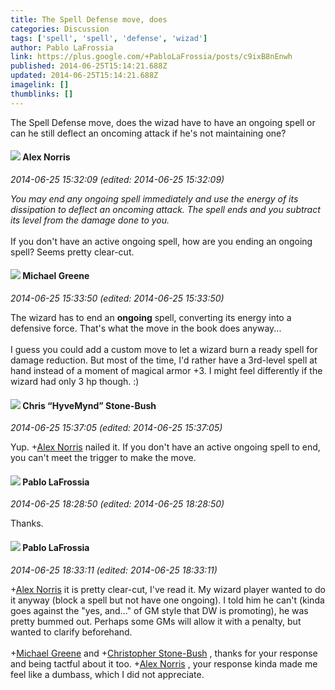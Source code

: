 ```yaml
---
title: The Spell Defense move, does
categories: Discussion
tags: ['spell', 'spell', 'defense', 'wizad']
author: Pablo LaFrossia
link: https://plus.google.com/+PabloLaFrossia/posts/c9ixB8nEnwh
published: 2014-06-25T15:14:21.688Z
updated: 2014-06-25T15:14:21.688Z
imagelink: []
thumblinks: []
---
```


The Spell Defense move, does the wizad have to have an ongoing spell or can he still deflect an oncoming attack if he&#39;s not maintaining one?
<div id='comment z13sezj5nnqcu54ym04cgx4ats2cidcqqsg0k'>
  <h4><img src='{{site.baseurl}}//images/avatars/112750659160242168572_photo.jpg'> Alex Norris</h4>
      <p><cite>2014-06-25 15:32:09 (edited: 2014-06-25 15:32:09)</cite></p>
        <p><i>You may end any ongoing spell immediately and use the energy of its dissipation to deflect an oncoming attack. The spell ends and you subtract its level from the damage done to you.</i><br /><br />If you don&#39;t have an active ongoing spell, how are you ending an ongoing spell? Seems pretty clear-cut.</p>
</div>
        

<div id='comment z13sezj5nnqcu54ym04cgx4ats2cidcqqsg0k'>
  <h4><img src='{{site.baseurl}}//images/avatars/115524159101918552951_photo.jpg'> Michael Greene</h4>
      <p><cite>2014-06-25 15:33:50 (edited: 2014-06-25 15:33:50)</cite></p>
        <p>The wizard has to end an <b>ongoing</b> spell, converting its energy into a defensive force. That&#39;s what the move in the book does anyway... <br /><br />I guess you could add a custom move to let a wizard burn a ready spell for damage reduction. But most of the time, I&#39;d rather have a 3rd-level spell at hand instead of a moment of magical armor +3. I might feel differently if the wizard had only 3 hp though. :)</p>
</div>
        

<div id='comment z13sezj5nnqcu54ym04cgx4ats2cidcqqsg0k'>
  <h4><img src='{{site.baseurl}}//images/avatars/108053817066303198241_photo.jpg'> Chris “HyveMynd” Stone-Bush</h4>
      <p><cite>2014-06-25 15:37:05 (edited: 2014-06-25 15:37:05)</cite></p>
        <p>Yup. <span class="proflinkWrapper"><span class="proflinkPrefix">+</span><a class="proflink" href="https://plus.google.com/112750659160242168572" oid="112750659160242168572">Alex Norris</a></span> nailed it. If you don&#39;t have an active ongoing spell to end, you can&#39;t meet the trigger to make the move.</p>
</div>
        

<div id='comment z13sezj5nnqcu54ym04cgx4ats2cidcqqsg0k'>
  <h4><img src='{{site.baseurl}}//images/avatars/111372637718381324148_photo.jpg'> Pablo LaFrossia</h4>
      <p><cite>2014-06-25 18:28:50 (edited: 2014-06-25 18:28:50)</cite></p>
        <p>Thanks.</p>
</div>
        

<div id='comment z13sezj5nnqcu54ym04cgx4ats2cidcqqsg0k'>
  <h4><img src='{{site.baseurl}}//images/avatars/111372637718381324148_photo.jpg'> Pablo LaFrossia</h4>
      <p><cite>2014-06-25 18:33:11 (edited: 2014-06-25 18:33:11)</cite></p>
        <p><span class="proflinkWrapper"><span class="proflinkPrefix">+</span><a class="proflink" href="https://plus.google.com/112750659160242168572" oid="112750659160242168572">Alex Norris</a></span> it is pretty clear-cut, I&#39;ve read it. My wizard player wanted to do it anyway (block a spell but not have one ongoing). I told him he can&#39;t (kinda goes against the &quot;yes, and...&quot; of GM style that DW is promoting), he was pretty bummed out. Perhaps some GMs will allow it with a penalty, but wanted to clarify beforehand.<br /><br /><span class="proflinkWrapper"><span class="proflinkPrefix">+</span><a class="proflink" href="https://plus.google.com/115524159101918552951" oid="115524159101918552951">Michael Greene</a></span> and <span class="proflinkWrapper"><span class="proflinkPrefix">+</span><a class="proflink" href="https://plus.google.com/108053817066303198241" oid="108053817066303198241">Christopher Stone-Bush</a></span> , thanks for your response and being tactful about it too. <span class="proflinkWrapper"><span class="proflinkPrefix">+</span><a class="proflink" href="https://plus.google.com/112750659160242168572" oid="112750659160242168572">Alex Norris</a></span> , your response kinda made me feel like a dumbass, which I did not appreciate.</p>
</div>
        